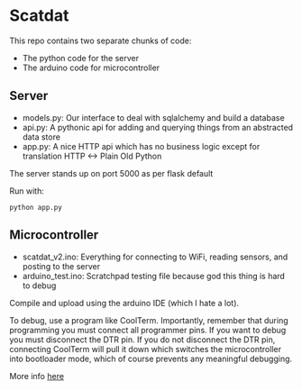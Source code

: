 # Scatdat

This repo contains two separate chunks of code:
  - The python code for the server
  - The arduino code for microcontroller


## Server

  - models.py: Our interface to deal with sqlalchemy and build a database
  - api.py: A pythonic api for adding and querying things from an abstracted data store
  - app.py: A nice HTTP api which has no business logic except for translation HTTP <-> Plain Old Python

The server stands up on port 5000 as per flask default

Run with:

```python app.py```

## Microcontroller

  - scatdat_v2.ino: Everything for connecting to WiFi, reading sensors, and posting to the server
  - arduino_test.ino: Scratchpad testing file because god this thing is hard to debug

Compile and upload using the arduino IDE (which I hate a lot).

To debug, use a program like CoolTerm. Importantly, remember that during programming you must connect all programmer pins. If you want to debug you must disconnect the DTR pin. If you do not disconnect the DTR pin, connecting CoolTerm will pull it down which switches the microcontroller into bootloader mode, which of course prevents any meaningful debugging.

More info [here](https://learn.sparkfun.com/tutorials/esp8266-thing-hookup-guide/using-the-arduino-addon)
